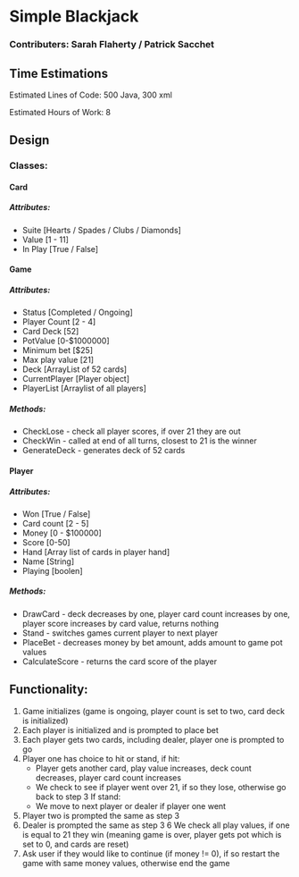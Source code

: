 # Simple Blackjack
### Contributers: Sarah Flaherty / Patrick Sacchet

## Time Estimations 

Estimated Lines of Code: 500 Java, 300 xml

Estimated Hours of Work: 8

 
## Design 
### Classes:
#### Card 
##### Attributes:
- Suite [Hearts / Spades / Clubs / Diamonds]
- Value [1 - 11]
- In Play [True / False]

#### Game
##### Attributes:
- Status [Completed / Ongoing]
- Player Count [2 - 4]
- Card Deck [52]
- PotValue [0-$1000000]
- Minimum bet [$25]
- Max play value [21]
- Deck [ArrayList of 52 cards]
- CurrentPlayer [Player object]
- PlayerList [Arraylist of all players]
##### Methods:
- CheckLose - check all player scores, if over 21 they are out 
- CheckWin - called at end of all turns, closest to 21 is the winner 
- GenerateDeck - generates deck of 52 cards 

#### Player 
##### Attributes:
- Won [True / False]
- Card count [2 - 5]
- Money [0 - $100000]
- Score [0-50]
- Hand [Array list of cards in player hand]
- Name [String]
- Playing [boolen]
##### Methods: 
- DrawCard - deck decreases by one, player card count increases by one, player score increases by card value, returns nothing 
- Stand - switches games current player to next player 
- PlaceBet - decreases money by bet amount, adds amount to game pot values 
- CalculateScore - returns the card score of the player 

## Functionality:
1. Game initializes (game is ongoing, player count is set to two, card deck is initialized)
2. Each player is initialized and is prompted to place bet 
2. Each player gets two cards, including dealer, player one is prompted to go
3. Player one has choice to hit or stand, if hit:
    - Player gets another card, play value increases, deck count decreases, player card count increases 
    - We check to see if player went over 21, if so they lose, otherwise go back to step 3
If stand:
    - We move to next player or dealer if player one went 
4. Player two is prompted the same as step 3
5. Dealer is prompted the same as step 3
6 We check all play values, if one is equal to 21 they win (meaning game is over, player gets pot which is set to 0, and cards are reset)
7. Ask user if they would like to continue (if money != 0), if so restart the game with same money values, otherwise end the game 
